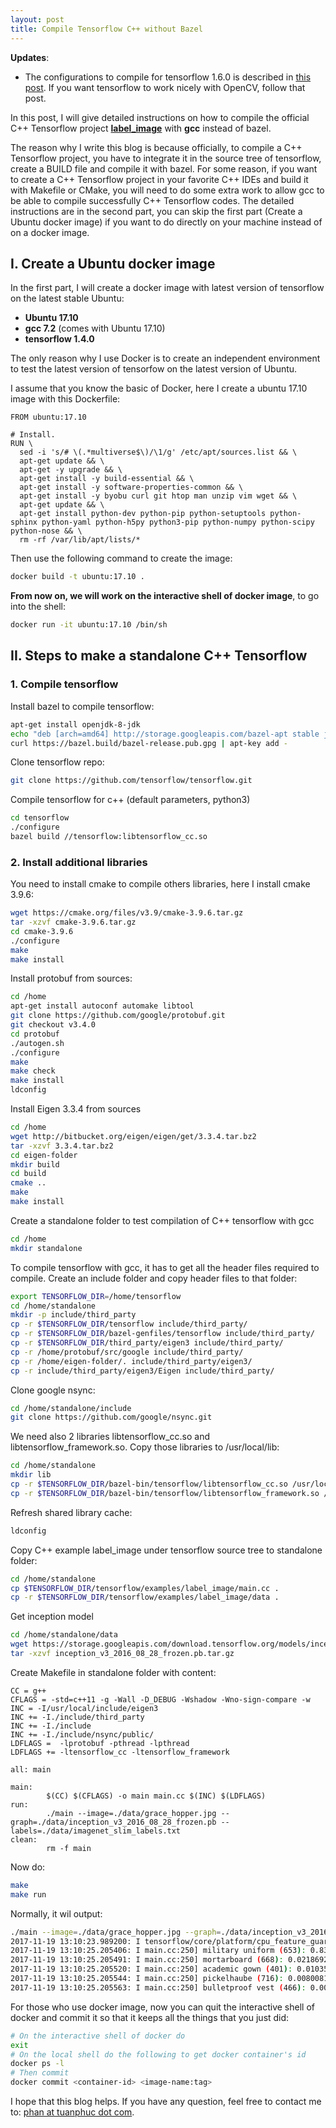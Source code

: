 ```yaml
---
layout: post
title: Compile Tensorflow C++ without Bazel
---
```


**Updates**: 
  -  The configurations to compile for tensorflow 1.6.0 is described in [this post](https://tuanphuc.github.io/update-on-standalone-tensorflow-cpp-tf1.6.0/). If you want tensorflow to work nicely with OpenCV, follow that post.

In this post, I will give detailed instructions on how to compile the official C++ Tensorflow project [**label_image**](https://github.com/tensorflow/tensorflow/tree/master/tensorflow/examples/label_image) with **gcc** instead of bazel.

The reason why I write this blog is because officially, to compile a C++ Tensorflow project, you have to integrate it in the source tree of tensorflow, create a BUILD file and compile it with bazel. For some reason, if you want to create a C++ Tensorflow project in your favorite C++ IDEs and build it with Makefile or CMake, you will need to do some extra work to allow gcc to be able to compile successfully C++ Tensorflow codes. The detailed instructions are in the second part, you can skip the first part (Create a Ubuntu docker image) if you want to do directly on your machine instead of on a docker image.

## I. Create a Ubuntu docker image
In the first part, I will create a docker image with latest version of tensorflow on the latest stable Ubuntu:
  -  **Ubuntu 17.10**
  -  **gcc 7.2** (comes with Ubuntu 17.10)
  -  **tensorflow 1.4.0**

The only reason why I use Docker is to create an independent environment to test the latest version of tensorfow on the
latest version of Ubuntu.

I assume that you know the basic of Docker, here I create a ubuntu 17.10 image with this Dockerfile:
```
FROM ubuntu:17.10

# Install.
RUN \
  sed -i 's/# \(.*multiverse$\)/\1/g' /etc/apt/sources.list && \
  apt-get update && \
  apt-get -y upgrade && \
  apt-get install -y build-essential && \
  apt-get install -y software-properties-common && \
  apt-get install -y byobu curl git htop man unzip vim wget && \
  apt-get update && \
  apt-get install python-dev python-pip python-setuptools python-sphinx python-yaml python-h5py python3-pip python-numpy python-scipy python-nose && \
  rm -rf /var/lib/apt/lists/*
```
Then use the following command to create the image:
```sh
docker build -t ubuntu:17.10 .
```
**From now on, we will work on the interactive shell of docker image**, to go into the shell:
```sh
docker run -it ubuntu:17.10 /bin/sh
```
## II. Steps to make a standalone C++ Tensorflow
### 1. Compile tensorflow
Install bazel to compile tensorflow:
```sh
apt-get install openjdk-8-jdk
echo "deb [arch=amd64] http://storage.googleapis.com/bazel-apt stable jdk1.8" | tee /etc/apt/sources.list.d/bazel.list
curl https://bazel.build/bazel-release.pub.gpg | apt-key add -
```
Clone tensorflow repo:
```sh
git clone https://github.com/tensorflow/tensorflow.git
```
Compile tensorflow for c++ (default parameters, python3)
```sh
cd tensorflow
./configure
bazel build //tensorflow:libtensorflow_cc.so
```
### 2. Install additional libraries
You need to install cmake to compile others libraries, here I install cmake 3.9.6:
```sh
wget https://cmake.org/files/v3.9/cmake-3.9.6.tar.gz
tar -xzvf cmake-3.9.6.tar.gz
cd cmake-3.9.6
./configure
make
make install
```
Install protobuf from sources:
```sh
cd /home
apt-get install autoconf automake libtool
git clone https://github.com/google/protobuf.git
git checkout v3.4.0
cd protobuf
./autogen.sh
./configure
make
make check
make install
ldconfig
```
Install Eigen 3.3.4 from sources
```sh
cd /home
wget http://bitbucket.org/eigen/eigen/get/3.3.4.tar.bz2
tar -xzvf 3.3.4.tar.bz2
cd eigen-folder
mkdir build
cd build
cmake ..
make
make install
```
Create a standalone folder to test compilation of C++ tensorflow with gcc
```sh
cd /home
mkdir standalone
```
To compile tensorflow with gcc, it has to get all the header files required to compile. Create an include folder and copy header files to that folder:
```sh
export TENSORFLOW_DIR=/home/tensorflow
cd /home/standalone
mkdir -p include/third_party
cp -r $TENSORFLOW_DIR/tensorflow include/third_party/
cp -r $TENSORFLOW_DIR/bazel-genfiles/tensorflow include/third_party/
cp -r $TENSORFLOW_DIR/third_party/eigen3 include/third_party/
cp -r /home/protobuf/src/google include/third_party/
cp -r /home/eigen-folder/. include/third_party/eigen3/
cp -r include/third_party/eigen3/Eigen include/third_party/
```
Clone google nsync:
```sh
cd /home/standalone/include
git clone https://github.com/google/nsync.git
```
We need also 2 libraries libtensorflow_cc.so and libtensorflow_framework.so. Copy those libraries to /usr/local/lib:
```sh
cd /home/standalone
mkdir lib
cp -r $TENSORFLOW_DIR/bazel-bin/tensorflow/libtensorflow_cc.so /usr/local/lib
cp -r $TENSORFLOW_DIR/bazel-bin/tensorflow/libtensorflow_framework.so /usr/local/lib
```
Refresh shared library cache:
```sh
ldconfig
```
Copy C++ example label_image under tensorflow source tree to standalone folder:
```sh
cd /home/standalone
cp $TENSORFLOW_DIR/tensorflow/examples/label_image/main.cc .
cp -r $TENSORFLOW_DIR/tensorflow/examples/label_image/data .
```
Get inception model
```sh
cd /home/standalone/data
wget https://storage.googleapis.com/download.tensorflow.org/models/inception_v3_2016_08_28_frozen.pb.tar.gz
tar -xzvf inception_v3_2016_08_28_frozen.pb.tar.gz
```
Create Makefile in standalone folder with content:
```make
CC = g++
CFLAGS = -std=c++11 -g -Wall -D_DEBUG -Wshadow -Wno-sign-compare -w
INC = -I/usr/local/include/eigen3
INC += -I./include/third_party
INC += -I./include
INC += -I./include/nsync/public/
LDFLAGS =  -lprotobuf -pthread -lpthread
LDFLAGS += -ltensorflow_cc -ltensorflow_framework

all: main

main:
        $(CC) $(CFLAGS) -o main main.cc $(INC) $(LDFLAGS)
run:
        ./main --image=./data/grace_hopper.jpg --graph=./data/inception_v3_2016_08_28_frozen.pb --labels=./data/imagenet_slim_labels.txt
clean:
        rm -f main
```
Now do:
```sh
make
make run
```
Normally, it wil output:
```sh
./main --image=./data/grace_hopper.jpg --graph=./data/inception_v3_2016_08_28_frozen.pb --labels=./data/imagenet_slim_labels.txt
2017-11-19 13:10:23.989200: I tensorflow/core/platform/cpu_feature_guard.cc:137]
2017-11-19 13:10:25.205406: I main.cc:250] military uniform (653): 0.834306
2017-11-19 13:10:25.205491: I main.cc:250] mortarboard (668): 0.0218692
2017-11-19 13:10:25.205520: I main.cc:250] academic gown (401): 0.0103579
2017-11-19 13:10:25.205544: I main.cc:250] pickelhaube (716): 0.00800814
2017-11-19 13:10:25.205563: I main.cc:250] bulletproof vest (466): 0.00535088
```

For those who use docker image, now you can quit the interactive shell of docker and commit it so that it keeps all the things that you just did:
```sh
# On the interactive shell of docker do
exit
# On the local shell do the following to get docker container's id
docker ps -l
# Then commit
docker commit <container-id> <image-name:tag>
```

I hope that this blog helps. If you have any question, feel free to contact me to: [phan at tuanphuc dot com](mailto:phan@tuanphuc.com).
